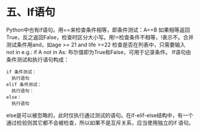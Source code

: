 # 五、If语句
Python中也有if语句。用==来检查条件相等，即条件测试：A==B 如果相等返回True，反之返回False，检查时区分大小写。用!=检查条件不相等，!表示不。合并测试条件用and，如age >= 21 and life >=22
检查是否在列表中，只需要输入 not in 
e.g.: if A not in As:
布尔值即为True和False，可用于记录条件。
If语句由条件测试和执行语句构成：
```
if 条件测试：
  执行语句
elif 条件测试：
  执行语句：
else：
  执行语句
 ```
else是可以被忽略的，此时仅执行通过测试的语句。在if-elif-else结构中，有一个通过检验则其它都不会被检查，所以如果不是互斥关系，应当使用独立的if 语句。

